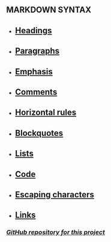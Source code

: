 ## MARKDOWN SYNTAX

* ## [Headings](/Rules/Headings.md/)

* ## [Paragraphs](/Rules/Paragraphs.md/)

* ## [Emphasis](/Rules/Emphasis.md/)

* ## [Comments](/Rules/Comments.md/)

* ## [Horizontal rules](/Rules/Horizontal_rules.md/)

* ## [Blockquotes](/Rules/Blockquotes.md/)

* ## [Lists](/Rules/Lists.md/)

* ## [Code](/Rules/Code.md/)

* ## [Escaping characters](/Rules/Escaping_characters.md/)

* ## [Links](/Rules/Links.md/)

### [_GitHub repository for this project_](https://github.com/Nickeld28/Learning_Markdown)
